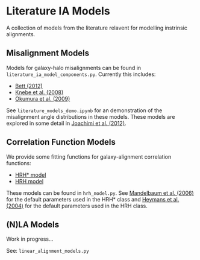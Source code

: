 # Literature IA Models

A collection of models from the literature relavent for modelling instrinsic alignments.


## Misalignment Models

Models for galaxy-halo misalignments can be found in `literature_ia_model_components.py`.  Currently this includes:

* [Bett (2012)](https://arxiv.org/abs/1108.3717)
* [Knebe et al. (2008)](https://arxiv.org/abs/0802.1917)
* [Okumura et al. (2009)](https://arxiv.org/abs/0809.3790)

See `literature_models_demo.ipynb` for an demonstration of the misalignment angle distributions in these models.  These models are explored in some detail in [Joachimi et al. (2012)](https://arxiv.org/abs/1305.5791).


## Correlation Function Models

We provide some fitting functions for galaxy-alignment correlation functions:

* [HRH* model](https://arxiv.org/abs/astro-ph/0310174)
* [HRH model](https://arxiv.org/abs/astro-ph/0005269)

These models can be found in `hrh_model.py`. See [Mandelbaum et al. (2006)](https://arxiv.org/abs/astro-ph/0509026) for the default parameters used in the HRH* class and [Heymans et al. (2004)](https://arxiv.org/abs/astro-ph/0310174) for the default parameters used in the HRH class.


## (N)LA Models

Work in progress...

See:
`linear_alignment_models.py`